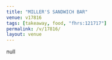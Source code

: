 ```yaml
---
title: "MILLER'S SANDWICH BAR"
venue: v17816
tags: [takeaway, food, "fhrs:121717"]
permalink: /v/17816/
layout: venue
---
```

null